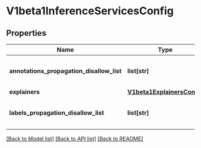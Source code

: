 # V1beta1InferenceServicesConfig

## Properties
Name | Type | Description | Notes
------------ | ------------- | ------------- | -------------
**annotations_propagation_disallow_list** | **list[str]** | AnnotationsPropagationDisallowList is a list of annotations that are not allowed to be propagated to the knative service | [optional] 
**explainers** | [**V1beta1ExplainersConfig**](V1beta1ExplainersConfig.md) |  | 
**labels_propagation_disallow_list** | **list[str]** | LabelsPropagationDisallowList is a list of labels that are not allowed to be propagated to the knative service | [optional] 

[[Back to Model list]](../README.md#documentation-for-models) [[Back to API list]](../README.md#documentation-for-api-endpoints) [[Back to README]](../README.md)


